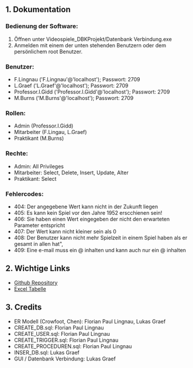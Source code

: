 ## 1. Dokumentation

### Bedienung der Software:
  1. Öffnen unter Videospiele_DBKProjekt/Datenbank Verbindung.exe
  2. Anmelden mit einem der unten stehenden Benutzern oder dem persönlichem root Benutzer.

### Benutzer:
  - F.Lingnau ('F.Lingnau'@'localhost'); Passwort: 2709
  - L.Graef ('L.Graef'@'localhost'); Passwort: 2709
  - Professor.I.Gidd ('Professor.I.Gidd'@'localhost'); Passwort: 2709
  - M.Burns ('M.Burns'@'localhost'); Passwort: 2709

### Rollen:
  - Admin (Professor.I.Gidd)
  - Mitarbeiter (F.Lingau, L.Graef)
  - Praktikant (M.Burns)

### Rechte:
  - Admin: All Privileges
  - Mitarbeiter: Select, Delete, Insert, Update, Alter
  - Praktikant: Select

### Fehlercodes:
  - 404: Der angegebene Wert kann nicht in der Zukunft liegen
  - 405: Es kann kein Spiel vor den Jahre 1952 erscchienen sein!
  - 406: Sie haben einen Wert eingegeben der nicht den erwarteten Parameter entspricht
  - 407: Der Wert kann nicht kleiner sein als 0
  - 408: Der Benutzer kann nicht mehr Spielzeit in einem Spiel haben als er gesamt in allen hat", 
  - 409: Eine e-mail muss ein @ inhalten und kann auch nur ein @ inhalten

## 2. Wichtige Links
  - [Github Repository](https://github.com/PlegaardAphorus/Videospiele_DBKProjekt)
  - [Excel Tabelle](https://docs.google.com/spreadsheets/d/1E1tk26ur3Ru5_9vGRtoZ154Bzjs1nrfR2v1yUrVq2Fo/edit#gid=0)

## 3. Credits
  - ER Modell (Crowfoot, Chen): Florian Paul Lingnau, Lukas Graef
  - CREATE_DB.sql: Florian Paul Lingnau
  - CREATE_USER.sql: Florian Paul Lingnau
  - CREATE_TRIGGER.sql: Florian Paul Lingnau
  - CREATE_PROCEDUREN.sql: Florian Paul Lingnau
  - INSER_DB.sql: Lukas Graef
  - GUI / Datenbank Verbindung: Lukas Graef
